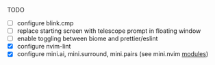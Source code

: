 TODO

- [ ] configure blink.cmp
- [ ] replace starting screen with telescope prompt in floating window
- [ ] enable toggling between biome and prettier/eslint
- [x] configure nvim-lint
- [x] configure mini.ai, mini.surround, mini.pairs (see mini.nvim [modules](https://github.com/echasnovski/mini.nvim?tab=readme-ov-file#modules))
